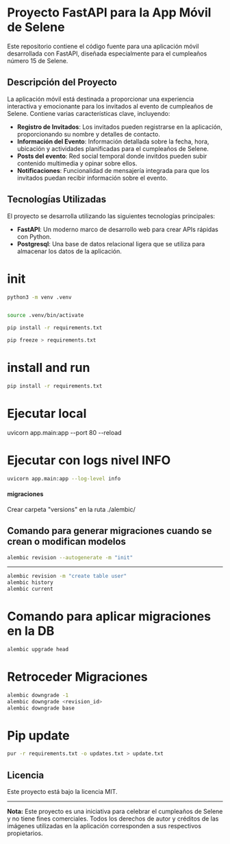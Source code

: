 # Proyecto FastAPI para la App Móvil de Selene

Este repositorio contiene el código fuente para una aplicación móvil desarrollada con FastAPI, diseñada especialmente para el cumpleaños número 15 de Selene.

## Descripción del Proyecto

La aplicación móvil está destinada a proporcionar una experiencia interactiva y emocionante para los invitados al evento de cumpleaños de Selene. Contiene varias características clave, incluyendo:

- **Registro de Invitados**: Los invitados pueden registrarse en la aplicación, proporcionando su nombre y detalles de contacto.
- **Información del Evento**: Información detallada sobre la fecha, hora, ubicación y actividades planificadas para el cumpleaños de Selene.
- **Posts del evento**: Red social temporal donde invitdos pueden subir contenido multimedia y opinar sobre ellos.
- **Notificaciones**: Funcionalidad de mensajería integrada para que los invitados puedan recibir información sobre el evento.

## Tecnologías Utilizadas

El proyecto se desarrolla utilizando las siguientes tecnologías principales:

- **FastAPI**: Un moderno marco de desarrollo web para crear APIs rápidas con Python.
- **Postgresql**: Una base de datos relacional ligera que se utiliza para almacenar los datos de la aplicación.


# init

```sh
python3 -m venv .venv


source .venv/bin/activate

pip install -r requirements.txt

pip freeze > requirements.txt
```

# install and run

```sh
pip install -r requirements.txt
```

# Ejecutar local
uvicorn app.main:app --port 80 --reload

# Ejecutar con logs nivel INFO

```sh
uvicorn app.main:app --log-level info
```

#### migraciones ####

Crear carpeta "versions" en la ruta ./alembic/

## Comando para generar migraciones cuando se crean o modifican modelos 

```sh
alembic revision --autogenerate -m "init"
```

-------------

```sh
alembic revision -m "create table user"
alembic history
alembic current
```

# Comando para aplicar migraciones en la DB

```sh
alembic upgrade head
```


# Retroceder Migraciones

```sh
alembic downgrade -1
alembic downgrade <revision_id>
alembic downgrade base
```

# Pip update 

```sh
pur -r requirements.txt -o updates.txt > update.txt
```

## Licencia

Este proyecto está bajo la licencia MIT.

---
**Nota:** Este proyecto es una iniciativa para celebrar el cumpleaños de Selene y no tiene fines comerciales. Todos los derechos de autor y créditos de las imágenes utilizadas en la aplicación corresponden a sus respectivos propietarios.
